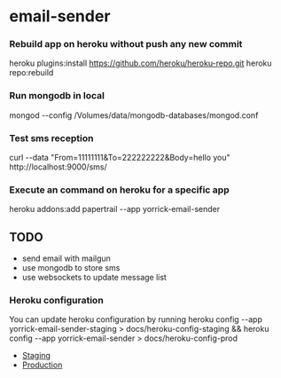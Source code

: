 email-sender
============

### Rebuild app on heroku without push any new commit
heroku plugins:install https://github.com/heroku/heroku-repo.git
heroku repo:rebuild

### Run mongodb in local
mongod --config /Volumes/data/mongodb-databases/mongod.conf

### Test sms reception
curl --data "From=11111111&To=222222222&Body=hello you" http://localhost:9000/sms/

### Execute an command on heroku for a specific app
heroku addons:add papertrail --app yorrick-email-sender

## TODO
 - send email with mailgun
 - use mongodb to store sms
 - use websockets to update message list


### Heroku configuration
You can update heroku configuration by running 
heroku config --app yorrick-email-sender-staging > docs/heroku-config-staging && heroku config --app yorrick-email-sender > docs/heroku-config-prod

 - [Staging](https://github.com/yorrick/email-sender/tree/master/docs/heroku-config-staging)
 - [Production](https://github.com/yorrick/email-sender/tree/master/docs/heroku-config)